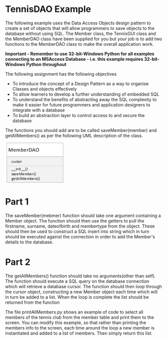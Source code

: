 # TennisDAO Example

The following example uses the Data Access Objects design pattern to create a set of objects that will allow programmers to save objects to the database without using SQL. The Member class, the TennisGUI class and the MemberDAO class have been supplied for you but your job is to add two functions to the MemberDAO class to make the overall application work.

**Important - Remember to use 32-bit-Windows Python for all examples connecting to an MSAccess Database - i.e. this example requires 32-bit-Windows Python throughout**

The following assignment has the following objectives
- To introduce the concept of a Design Pattern as a way to organise Classes and objects effectively
- To allow learners to develop a further understanding of embedded SQL
- To understand the benefits of abstracting away the SQL complexity to make it easier for future programmers and application designers to integrate with a database
- To build an abstraction layer to control access to and secure the database

The functions you should add are to be called saveMember(member) and getAllMembers() as per the following UML description of the class.

![alt text](MemberDAO.png)

# Part 1

The saveMember(mebmer) function should take one argument containing a Member object. The function should then use the getters to pull the firstname, surname, dateofbirth and membertype from the object. These should then be used to construct a SQL insert into string which in turn should be executed against the connection in order to add the Member's details to the database.

# Part 2

The getAllMembers() function should take no arguments(other than self). The function should execute a SQL query on the database connection which will retrieve a database cursor. The function should then loop through the cursor object, constructing a new Member object each time which will in turn be added to a list. When the loop is complete the list should be returned from the function

The file printAllMembers.py shows an example of code to select all members of the tennis club from the member table and print them to the screen. You can modify this example, so that rather than printing the members info to the screen, each time around the loop a new member is instantiated and added to a list of members. Then simply return this list.
